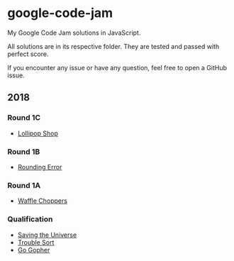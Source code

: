 # google-code-jam

My Google Code Jam solutions in JavaScript.

All solutions are in its respective folder. They are tested and passed with perfect score.

If you encounter any issue or have any question, feel free to open a GitHub issue.

## 2018

### Round 1C

* [Lollipop Shop](2018/1C/2-lollipop-shop)

### Round 1B

* [Rounding Error](2018/1B/1-rounding-error)

### Round 1A

* [Waffle Choppers](2018/1A/1-waffle-choppers)

### Qualification

* [Saving the Universe](2018/qualification/1-saving-the-universe)
* [Trouble Sort](2018/qualification/2-trouble-sort)
* [Go Gopher](2018/qualification/3-go-gopher)
